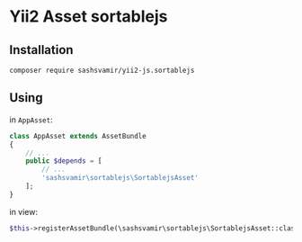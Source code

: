 # Yii2 Asset sortablejs


## Installation

`composer require sashsvamir/yii2-js.sortablejs`




## Using


in `AppAsset`:
```php
class AppAsset extends AssetBundle
{
	// ...
    public $depends = [
        // ...
        'sashsvamir\sortablejs\SortablejsAsset'
    ];
}

```


in view:
```php
$this->registerAssetBundle(\sashsvamir\sortablejs\SortablejsAsset::className());
```


